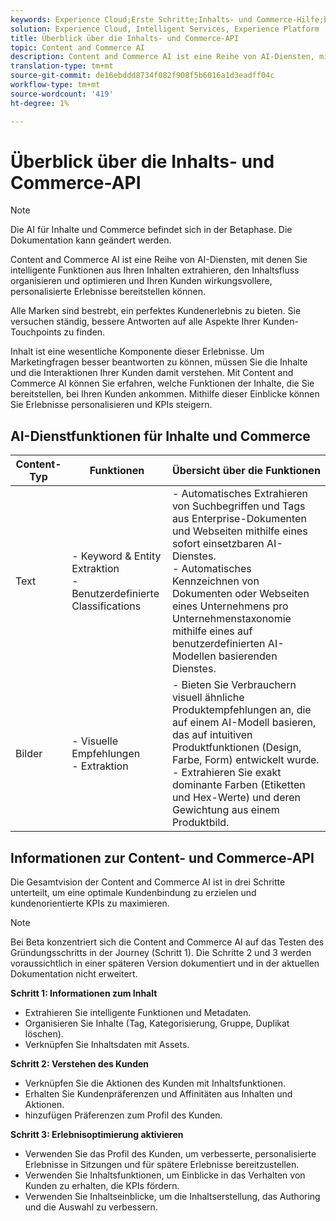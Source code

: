 ```yaml
---
keywords: Experience Cloud;Erste Schritte;Inhalts- und Commerce-Hilfe;beliebte Themen;Intelligente Dienste;CCAI
solution: Experience Cloud, Intelligent Services, Experience Platform
title: Überblick über die Inhalts- und Commerce-API
topic: Content and Commerce AI
description: Content and Commerce AI ist eine Reihe von AI-Diensten, mit denen Sie intelligente Funktionen aus Ihren Inhalten extrahieren, den Inhaltsfluss organisieren, optimieren und Ihren Kunden wirkungsvollere, personalisierte Erlebnisse bereitstellen können.
translation-type: tm+mt
source-git-commit: de16ebddd8734f082f908f5b6016a1d3eadff04c
workflow-type: tm+mt
source-wordcount: '419'
ht-degree: 1%

---
```



# Überblick über die Inhalts- und Commerce-API

>[!NOTE]
>
>Die AI für Inhalte und Commerce befindet sich in der Betaphase. Die Dokumentation kann geändert werden.

Content and Commerce AI ist eine Reihe von AI-Diensten, mit denen Sie intelligente Funktionen aus Ihren Inhalten extrahieren, den Inhaltsfluss organisieren und optimieren und Ihren Kunden wirkungsvollere, personalisierte Erlebnisse bereitstellen können.

Alle Marken sind bestrebt, ein perfektes Kundenerlebnis zu bieten. Sie versuchen ständig, bessere Antworten auf alle Aspekte Ihrer Kunden-Touchpoints zu finden.

Inhalt ist eine wesentliche Komponente dieser Erlebnisse. Um Marketingfragen besser beantworten zu können, müssen Sie die Inhalte und die Interaktionen Ihrer Kunden damit verstehen. Mit Content and Commerce AI können Sie erfahren, welche Funktionen der Inhalte, die Sie bereitstellen, bei Ihren Kunden ankommen. Mithilfe dieser Einblicke können Sie Erlebnisse personalisieren und KPIs steigern.

## AI-Dienstfunktionen für Inhalte und Commerce

| Content-Typ | Funktionen | Übersicht über die Funktionen |
| --- | --- | --- |
| Text | - Keyword &amp; Entity Extraktion <br>- Benutzerdefinierte Classifications | - Automatisches Extrahieren von Suchbegriffen und Tags aus Enterprise-Dokumenten und Webseiten mithilfe eines sofort einsetzbaren AI-Dienstes. <br> - Automatisches Kennzeichnen von Dokumenten oder Webseiten eines Unternehmens pro Unternehmenstaxonomie mithilfe eines auf benutzerdefinierten AI-Modellen basierenden Dienstes. |
| Bilder | - Visuelle Empfehlungen <br> - Extraktion | - Bieten Sie Verbrauchern visuell ähnliche Produktempfehlungen an, die auf einem AI-Modell basieren, das auf intuitiven Produktfunktionen (Design, Farbe, Form) entwickelt wurde. <br> - Extrahieren Sie exakt dominante Farben (Etiketten und Hex-Werte) und deren Gewichtung aus einem Produktbild. |

## Informationen zur Content- und Commerce-API

Die Gesamtvision der Content and Commerce AI ist in drei Schritte unterteilt, um eine optimale Kundenbindung zu erzielen und kundenorientierte KPIs zu maximieren.

>[!NOTE]
>
>Bei Beta konzentriert sich die Content and Commerce AI auf das Testen des Gründungsschritts in der Journey (Schritt 1). Die Schritte 2 und 3 werden voraussichtlich in einer späteren Version dokumentiert und in der aktuellen Dokumentation nicht erweitert.

**Schritt 1: Informationen zum Inhalt**
- Extrahieren Sie intelligente Funktionen und Metadaten.
- Organisieren Sie Inhalte (Tag, Kategorisierung, Gruppe, Duplikat löschen).
- Verknüpfen Sie Inhaltsdaten mit Assets.

**Schritt 2: Verstehen des Kunden**
- Verknüpfen Sie die Aktionen des Kunden mit Inhaltsfunktionen.
- Erhalten Sie Kundenpräferenzen und Affinitäten aus Inhalten und Aktionen.
- hinzufügen Präferenzen zum Profil des Kunden.

**Schritt 3: Erlebnisoptimierung aktivieren**
- Verwenden Sie das Profil des Kunden, um verbesserte, personalisierte Erlebnisse in Sitzungen und für spätere Erlebnisse bereitzustellen.
- Verwenden Sie Inhaltsfunktionen, um Einblicke in das Verhalten von Kunden zu erhalten, die KPIs fördern.
- Verwenden Sie Inhaltseinblicke, um die Inhaltserstellung, das Authoring und die Auswahl zu verbessern.

